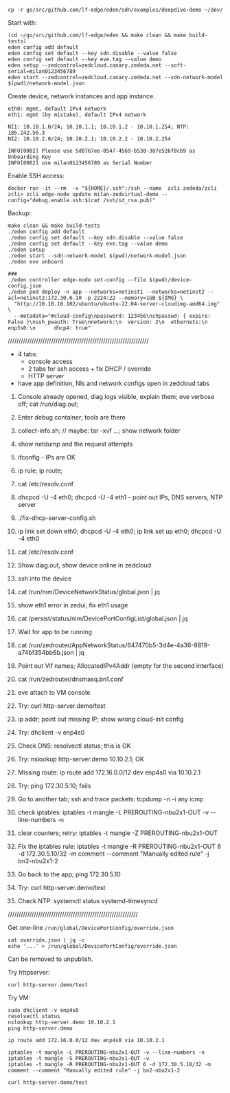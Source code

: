 ```
cp -r go/src/github.com/lf-edge/eden/sdn/examples/deepdive-demo ~/dev/
```

Start with:
```shell
(cd ~/go/src/github.com/lf-edge/eden && make clean && make build-tests)
eden config add default
eden config set default --key sdn.disable --value false
eden config set default --key eve.tag --value demo
eden setup --zedcontrol=zedcloud.canary.zededa.net --soft-serial=milan0123456789
eden start --zedcontrol=zedcloud.canary.zededa.net --sdn-network-model $(pwd)/network-model.json
```

Create device, network instances and app instance.
```
eth0: mgmt, default IPv4 network
eth1: mgmt (by mistake), default IPv4 network

NI1: 10.10.1.0/24; 10.10.1.1; 10.10.1.2 - 10.10.1.254; NTP: 185.242.56.3
NI2: 10.10.2.0/24; 10.10.2.1; 10.10.2.2 - 10.10.2.254

INFO[0002] Please use 5d0767ee-0547-4569-b530-387e526f8cb9 as Onboarding Key 
INFO[0002] use milan0123456789 as Serial Number
```

Enable SSH access:
```
docker run -it --rm  -v "${HOME}/.ssh":/ssh --name  zcli zededa/zcli
zcli> zcli edge-node update milan-zedvirtual-demo --config="debug.enable.ssh:$(cat /ssh/id_rsa.pub)"
```

Backup:
```shell
make clean && make build-tests
./eden config add default
./eden config set default --key sdn.disable --value false
./eden config set default --key eve.tag --value demo
./eden setup 
./eden start --sdn-network-model $(pwd)/network-model.json
./eden eve onboard

###
./eden controller edge-node set-config --file $(pwd)/device-config.json
./eden pod deploy -n app --networks=netinst1 --networks=netinst2 --acl=netinst2:172.30.6.10 -p 2224:22 --memory=1GB ${IMG} \
  "http://10.10.10.102/ubuntu/ubuntu-22.04-server-cloudimg-amd64.img" \
  --metadata="#cloud-config\npassword: 123456\nchpasswd: { expire: False }\nssh_pwauth: True\nnetwork:\n  version: 2\n  ethernets:\n    enp3s0:\n      dhcp4: true"
```

/////////////////////////////////////////////////////////////////

- 4 tabs:
  - console access
  - 2 tabs for ssh access + fix DHCP / override
  - HTTP server
- have app definition, NIs and network configs open in zedcloud tabs


1. Console already opened, diag logs visible, explain them; eve verbose off; cat /run/diag.out;
2. Enter debug container; tools are there
3. collect-info.sh;  // maybe:  tar -xvf ...; show network folder
4. show netdump and the request attempts
5. ifconfig - IPs are OK
6. ip rule; ip route;
7. cat /etc/resolv.conf
8. dhcpcd -U -4 eth0; dhcpcd -U -4 eth1   - point out IPs, DNS servers, NTP server
9. ./fix-dhcp-server-config.sh
10. ip link set down eth0; dhcpcd -U -4 eth0; ip link set up eth0; dhcpcd -U -4 eth0
11. cat /etc/resolv.conf
12. Show diag.out, show device online in zedcloud
13. ssh into the device
14. cat /run/nim/DeviceNetworkStatus/global.json | jq
15. show eth1 error in zedui; fix eth1 usage
16. cat /persist/status/nim/DevicePortConfigList/global.json | jq
17. Wait for app to be running
18. cat /run/zedrouter/AppNetworkStatus/647470b5-3d4e-4a36-8819-a74bf354bb6b.json | jq
19. Point out Vif names; AllocatedIPv4Addr (empty for the second interface)
20. cat /run/zedrouter/dnsmasq.bn1.conf

21. eve attach to VM console
22. Try: curl http-server.demo/test
23. ip addr; point out missing IP; show wrong cloud-init config
24. Try: dhclient -v enp4s0
25. Check DNS: resolvectl status; this is OK
26. Try: nslookup http-server.demo 10.10.2.1; OK
27. Missing route: ip route add 172.16.0.0/12 dev enp4s0 via 10.10.2.1
28. Try: ping 172.30.5.10; fails
29. Go to another tab; ssh and trace packets: tcpdump -n -i any icmp 
30. check iptables: iptables -t mangle -L PREROUTING-nbu2x1-OUT -v --line-numbers -n
31. clear counters; retry: iptables -t mangle -Z PREROUTING-nbu2x1-OUT
32. Fix the iptables rule: iptables -t mangle -R PREROUTING-nbu2x1-OUT 6 -d 172.30.5.10/32 -m comment --comment "Manually edited rule" -j bn2-nbu2x1-2
33. Go back to the app; ping 172.30.5.10
34. Try: curl http-server.demo/test
35. Check NTP: systemctl status systemd-timesyncd


////////////////////////////////////////////////////////////


Get one-line `/run/global/DevicePortConfig/override.json`
```
cat override.json | jq -c 
echo '...' > /run/global/DevicePortConfig/override.json
```

Can be removed to unpublish.

Try httpserver:
```
curl http-server.demo/test
```

Try VM:
```
sudo dhclient -v enp4s0
resolvectl status
nslookup http-server.demo 10.10.2.1
ping http-server.demo

ip route add 172.16.0.0/12 dev enp4s0 via 10.10.2.1

iptables -t mangle -L PREROUTING-nbu2x1-OUT -v --line-numbers -n
iptables -t mangle -S PREROUTING-nbu2x1-OUT -v
iptables -t mangle -R PREROUTING-nbu2x1-OUT 6 -d 172.30.5.10/32 -m comment --comment "Manually edited rule" -j bn2-nbu2x1-2

curl http-server.demo/test
```